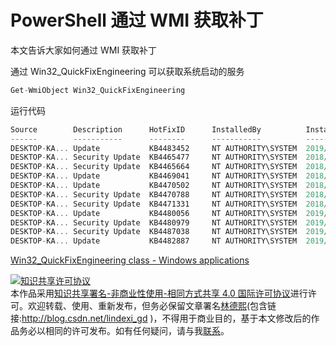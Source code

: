 
# PowerShell 通过 WMI 获取补丁

本文告诉大家如何通过 WMI 获取补丁

<!--more-->


<!-- csdn -->

<!-- 标签：PowerShell,WMI -->

通过 Win32_QuickFixEngineering 可以获取系统启动的服务

```csharp
Get-WmiObject Win32_QuickFixEngineering
```

运行代码

```csharp
Source        Description      HotFixID      InstalledBy          InstalledOn
------        -----------      --------      -----------          -----------
DESKTOP-KA... Update           KB4483452     NT AUTHORITY\SYSTEM  2019/2/14 0:00:00
DESKTOP-KA... Security Update  KB4465477     NT AUTHORITY\SYSTEM  2018/10/30 0:00:00
DESKTOP-KA... Security Update  KB4465664     NT AUTHORITY\SYSTEM  2018/11/16 0:00:00
DESKTOP-KA... Update           KB4469041     NT AUTHORITY\SYSTEM  2018/12/7 0:00:00
DESKTOP-KA... Update           KB4470502     NT AUTHORITY\SYSTEM  2018/12/18 0:00:00
DESKTOP-KA... Security Update  KB4470788     NT AUTHORITY\SYSTEM  2018/11/17 0:00:00
DESKTOP-KA... Security Update  KB4471331     NT AUTHORITY\SYSTEM  2018/12/7 0:00:00
DESKTOP-KA... Update           KB4480056     NT AUTHORITY\SYSTEM  2019/1/10 0:00:00
DESKTOP-KA... Security Update  KB4480979     NT AUTHORITY\SYSTEM  2019/1/10 0:00:00
DESKTOP-KA... Security Update  KB4487038     NT AUTHORITY\SYSTEM  2019/2/14 0:00:00
DESKTOP-KA... Update           KB4482887     NT AUTHORITY\SYSTEM  2019/2/21 0:00:00
```

[Win32_QuickFixEngineering class - Windows applications](https://docs.microsoft.com/en-us/windows/desktop/cimwin32prov/win32-quickfixengineering )





<a rel="license" href="http://creativecommons.org/licenses/by-nc-sa/4.0/"><img alt="知识共享许可协议" style="border-width:0" src="https://licensebuttons.net/l/by-nc-sa/4.0/88x31.png" /></a><br />本作品采用<a rel="license" href="http://creativecommons.org/licenses/by-nc-sa/4.0/">知识共享署名-非商业性使用-相同方式共享 4.0 国际许可协议</a>进行许可。欢迎转载、使用、重新发布，但务必保留文章署名[林德熙](http://blog.csdn.net/lindexi_gd)(包含链接:http://blog.csdn.net/lindexi_gd )，不得用于商业目的，基于本文修改后的作品务必以相同的许可发布。如有任何疑问，请与我[联系](mailto:lindexi_gd@163.com)。